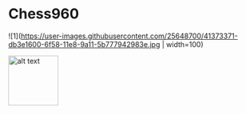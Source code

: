 # Chess960
![1](https://user-images.githubusercontent.com/25648700/41373371-db3e1600-6f58-11e8-9a11-5b777942983e.jpg | width=100)

<img src="https://user-images.githubusercontent.com/25648700/41373371-db3e1600-6f58-11e8-9a11-5b777942983e.jpg" alt="alt text" width="100" height="100">
